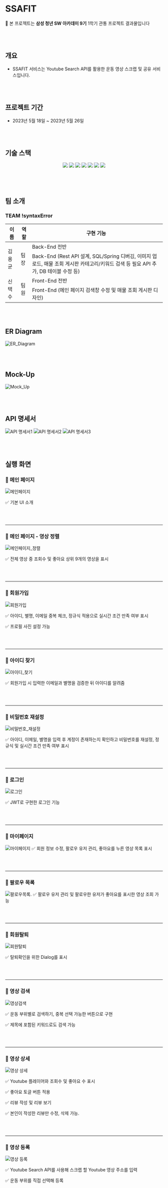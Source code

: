 # SSAFIT

🔔 본 프로젝트는 **삼성 청년 SW 아카데미 9기**  1학기 관통 프로젝트 결과물입니다

<br><br>



## **개요**

- SSAFIT 서비스는 Youtube Search API를 활용한 운동 영상 스크랩 및 공유 서비스입니다.

<br><br>

## 프로젝트 기간

- 2023년 5월 18일 ~ 2023년 5월 26일

<br>

<br>

## 기술 스택

<p align="center">
  <img src="https://img.shields.io/badge/API-Youtube_Search-red?style=flat"> 
  <img src="https://img.shields.io/badge/Library-vue_Vuetify-563D7C?style=flat&logo=bootstrap&logoColor=white"> 
  <img src="https://img.shields.io/badge/Language-Java-007396?style=flat&logo=java&logoColor=white"> 
  <img src="https://img.shields.io/badge/Language-JavaScript-F7DF1E?style=flat&logo=javascript&logoColor=white"> 
  <img src="https://img.shields.io/badge/Database-MySql-F80000?style=flat&logo=mysql&logoColor=white"> 
  <img src="https://img.shields.io/badge/Framework-Vue-D22128?style=flat&logo=vue.js&logoColor=white"> 
  <img src="https://img.shields.io/badge/Framework-SpringFramework-6DB33F?style=flat&logo=spring&logoColor=white">

</p>

###### <br><br>

## 팀 소개

### TEAM !syntaxError

<table>
  <thead>
    <tr>
      <th>이름</th>
      <th>역할</th>
      <th>구현 기능</th>
    </tr>
  </thead>
  <tbody>
    <tr>
      <td rowspan="2">김용균</td>
      <td rowspan="2">팀장</td>
      <td>Back-End 전반</td>
    </tr>
    <tr>
      <td>Back-End (Rest API 설계, SQL/Spring 디버깅, 이미지 업로드, 매물 조회 게시판 카테고리/키워드 검색 등 필요 API 추가, DB 테이블 수정 등)</td>
    </tr>
    <tr>
      <td rowspan="2">신택수</td>
      <td rowspan="2">팀원</td>
      <td>Front-End 전반</td>
    </tr>
    <tr>
      <td>Front-End (메인 페이지 검색창 수정 및 매물 조회 게시판 디자인)</td>
    </tr>
  </tbody>
</table>

<br><br>

## **ER Diagram**

![ER_Diagram](./assets/ER_Diagram.jpg)

<br><br>

## Mock-Up

![Mock_Up](./assets/Mock_Up.jpg)

<br><br>

## API 명세서

![API 명세서1](./assets/API_1.jpg)
![API 명세서2](./assets/API_2.jpg)
![API 명세서3](./assets/API_3.jpg)

<br><br>

## 실행 화면

### **🔗 메인 페이지**

![메인페이지](./assets/메인페이지.gif)

✅ 기본 UI 소개

<br><br>

---

### **🔗 메인 페이지 - 영상 정렬**

![메인페이지_정렬](./assets/조회수_좋아요_정렬.gif)

✅ 전체 영상 중 조회수 및 좋아요 상위 9개의 영상을 표시

<br><br>

---

### **🔗 회원가입**

![회원가입](./assets/회원가입.gif)

✅ 아이디, 별명, 이메일 중복 체크, 정규식 적용으로 실시간 조건 만족 여부 표시

✅ 프로필 사진 설정 가능

<br><br>

---

### **🔗 아이디 찾기**

![아이디_찾기](./assets/아이디찾기.gif)

✅ 회원가입 시 입력한 이메일과 별명을 검증한 뒤 아이디를 알려줌

<br><br>

---

### **🔗 비밀번호 재설정**

![비밀번호_재설정](./assets/비밀번호재설정.gif)

✅ 아이디, 이메일, 별명을 입력 후 계정이 존재하는지 확인하고 비밀번호를 재설정, 정규식 및 실시간 조건 만족 여부 표시

<br><br>

---

### **🔗 로그인**

![로그인](./assets/로그인.gif)

✅ JWT로 구현한 로그인 기능

<br><br>

---

### **🔗 마이페이지**

![마이페이지](./assets/마이페이지.gif)
✅ 회원 정보 수정, 팔로우 유저 관리, 좋아요를 누른 영상 목록 표시

<br><br>

---

### **🔗 팔로우 목록**

![팔로우목록](./assets/팔로우목록.gif). 
✅ 팔로우 유저 관리 및 팔로우한 유저가 좋아요를 표시한 영상 조회 가능

<br><br>

---

### **🔗 회원탈퇴**

![회원탈퇴](./assets/회원탈퇴.gif)

✅ 탈퇴확인을 위한 Dialog를 표시

<br><br>

---

### **🔗 영상 검색**

![영상검색](./assets/영상검색.gif)

✅ 운동 부위별로 검색하기, 중복 선택 가능한 버튼으로 구현

✅ 제목에 포함된 키워드로도 검색 가능

<br><br>

---

### **🔗 영상 상세**

![영상 상세](./assets/영상상세.gif)

✅ Youtube 플레이어와 조회수 및 좋아요 수 표시

✅ 좋아요 토글 버튼 적용

✅ 리뷰 작성 및 리뷰 보기

✅ 본인이 작성한 리뷰만 수정, 삭제 가능.

<br><br>

---

### **🔗 영상 등록**

![영상 등록](./assets/영상등록.gif)

✅ Youtube Search API를 사용해 스크랩 할 Youtube 영상 주소를 입력

✅ 운동 부위를 직접 선택해 등록

<br><br>
